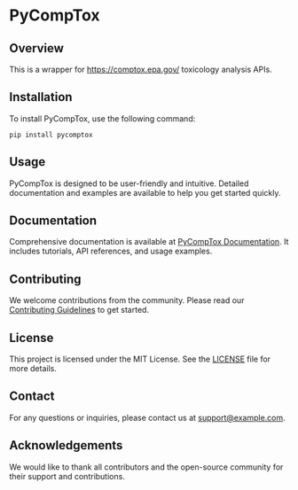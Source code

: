 # PyCompTox

## Overview
This is a wrapper for https://comptox.epa.gov/ toxicology analysis APIs.

## Installation
To install PyCompTox, use the following command:
```
pip install pycomptox
```

## Usage
PyCompTox is designed to be user-friendly and intuitive. Detailed documentation and examples are available to help you get started quickly.

## Documentation
Comprehensive documentation is available at [PyCompTox Documentation](https://example.com/docs). It includes tutorials, API references, and usage examples.

## Contributing
We welcome contributions from the community. Please read our [Contributing Guidelines](https://example.com/contributing) to get started.

## License
This project is licensed under the MIT License. See the [LICENSE](LICENSE) file for more details.

## Contact
For any questions or inquiries, please contact us at support@example.com.

## Acknowledgements
We would like to thank all contributors and the open-source community for their support and contributions.
